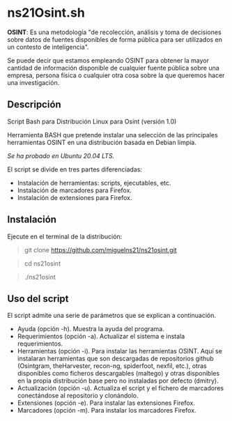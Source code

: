 # ns21Osint.sh

**OSINT**: Es una metodología "de recolección, análisis y toma de decisiones sobre datos de fuentes disponibles de forma pública para ser utilizados en un contesto de inteligencia".

Se puede decir que estamos empleando OSINT para obtener la mayor cantidad de información disponible de cualquier fuente pública sobre una empresa, persona física o cualquier otra cosa sobre la que queremos hacer una investigación.

## Descripción

Script Bash para Distribución Linux para Osint (versión 1.0)

Herramienta BASH que pretende instalar una selección de las principales herramientas OSINT en una distribución basada en Debian limpia.

*Se ha probado en Ubuntu 20.04 LTS.*

El script se divide en tres partes diferenciadas:
- Instalación de herramientas: scripts, ejecutables, etc.
- Instalación de marcadores para Firefox.
- Instalación de extensiones para Firefox.


## Instalación

Ejecute en el terminal de la distribución:

> git clone https://github.com/miguelns21/ns21osint.git

> cd ns21osint

> ./ns21osint

## Uso del script

El script admite una serie de parámetros que se explican a continuación.

- Ayuda (opción -h).
Muestra la ayuda del programa.
- Requerimientos (opción -a).
Actualizar el sistema e instala requerimientos.
- Herramientas (opción -i). 
Para instalar las herramientas OSINT.
Aquí se instalaran herramientas que son descargadas de repositorios github (Osintgram, theHarvester, recon-ng, spiderfoot, nexfil, etc.), otras disponibles como ficheros descargables (maltego) y otras disponibles en la propia distribución base pero no instaladas por defecto (dmitry).
- Actualización (opción -u).
Actualiza el script y el fichero de marcadores conectándose al repositorio y clonándolo.
- Extensiones (opción -e).
Para instalar las extensiones Firefox.
- Marcadores (opción -m).
Para instalar los marcadores Firefox.